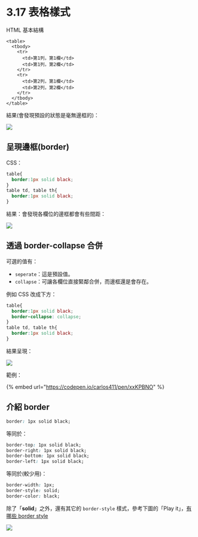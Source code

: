 # 3.17 表格樣式

HTML 基本結構

```markup
<table>
  <tbody>
    <tr>
      <td>第1列，第1欄</td>
      <td>第1列，第2欄</td>
    </tr>
    <tr>
      <td>第2列，第1欄</td>
      <td>第2列，第2欄</td>
    </tr>
  </tbody>
</table>
```

結果(會發現預設的狀態是毫無邊框的)：

![](../.gitbook/assets/table\_basic.png)



## 呈現邊框(border)

CSS：

```css
table{
  border:1px solid black;
}
table td, table th{
  border:1px solid black;
}
```

結果：會發現各欄位的邊框都會有些間距：

![](../.gitbook/assets/table\_with\_border.png)

## 透過 border-collapse 合併

可選的值有：

* `seperate`：這是預設值。
* `collapse`：可讓各欄位直接緊鄰合併，而邊框還是會存在。

例如 CSS 改成下方：

```css
table{
  border:1px solid black;
  border-collapse: collapse;
}
table td, table th{
  border:1px solid black;
}
```

結果呈現：

![](../.gitbook/assets/table\_with\_collapse.png)

範例：

{% embed url="https://codepen.io/carlos411/pen/xxKPBNO" %}

## 介紹 border

```css
border: 1px solid black;
```

等同於：

```css
border-top: 1px solid black;
border-right: 1px solid black;
border-bottom: 1px solid black;
border-left: 1px solid black;
```

等同於(較少用)：

```css
border-width: 1px;
border-style: solid;
border-color: black;
```

除了「**solid**」之外，還有其它的 `border-style` 樣式，參考下圖的「Play it」，[有哪些 border style](https://www.w3schools.com/cssref/pr\_border-style.asp)

![](../.gitbook/assets/table\_all\_style.png)
